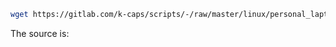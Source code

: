```bash
wget https://gitlab.com/k-caps/scripts/-/raw/master/linux/personal_laptop_environment/scripts/venvmgr.sh -O venvmgr.sh && source ./venvmgr.sh -I
```
The source is: 
